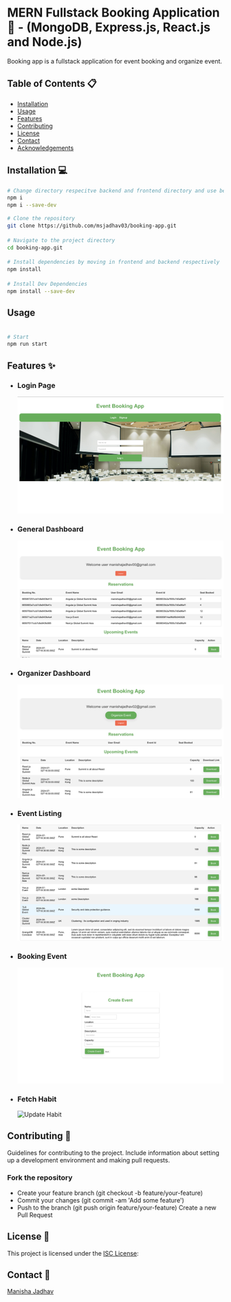 # MERN Fullstack Booking Application 🦕 - (MongoDB, Express.js, React.js and Node.js)

Booking app is a fullstack application for event booking and organize event.

## Table of Contents 📋

- [Installation](#installation)
- [Usage](#usage)
- [Features](#features)
- [Contributing](#contributing)
- [License](#license)
- [Contact](#contact)
- [Acknowledgements](#acknowledgements)

## Installation 💻

```sh
# Change directory respecitve backend and frontend directory and use below commands
npm i
npm i --save-dev

```

```sh
# Clone the repository
git clone https://github.com/msjadhav03/booking-app.git

# Navigate to the project directory
cd booking-app.git

# Install dependencies by moving in frontend and backend respectively
npm install

# Install Dev Dependencies
npm install --save-dev

```

## Usage

```sh

# Start
npm run start

```

## Features ✨

- ### Login Page

  ![Main Image](./asset/main.png)

- ### General Dashboard

  ![General Dashboard](./asset/general_user.png)

- ### Organizer Dashboard

  ![Organizer Dashboard](./asset/organizer.png)

- ### Event Listing

  ![Event Listing](./asset/events.png)

- ### Booking Event

  ![Booking Event](./asset/book_event.png)

- ### Fetch Habit
  ![Update Habit](./asset/fetch_h.png)

## Contributing 🤝

Guidelines for contributing to the project. Include information about setting up a development environment and making pull requests.

### Fork the repository

- Create your feature branch (git checkout -b feature/your-feature)
- Commit your changes (git commit -am 'Add some feature')
- Push to the branch (git push origin feature/your-feature)
  Create a new Pull Request

## License 📄

This project is licensed under the [ISC License](https://opensource.org/licenses/ISC):

## Contact 📧

[Manisha Jadhav](https://github.com/m.s.jadhav03)
